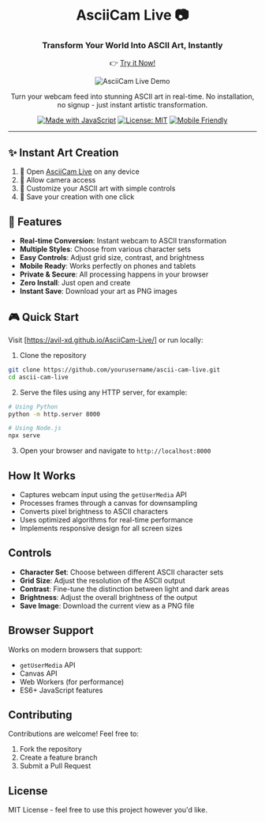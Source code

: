 <div align="center">

# AsciiCam Live 📷

### Transform Your World Into ASCII Art, Instantly

👉        [Try it Now!](https://avil-xd.github.io/AsciiCam-Live/)

![AsciiCam Live Demo](./demo.gif)

Turn your webcam feed into stunning ASCII art in real-time. No installation, no signup - just instant artistic transformation.

[![Made with JavaScript](https://img.shields.io/badge/Made_with-JavaScript-yellow.svg)](https://javascript.com)
[![License: MIT](https://img.shields.io/badge/License-MIT-blue.svg)](https://opensource.org/licenses/MIT)
[![Mobile Friendly](https://img.shields.io/badge/Mobile-Friendly-green.svg)](https://avil-xd.github.io/AsciiCam-Live/)

</div>

---

## ✨ Instant Art Creation

1. 📱 Open [AsciiCam Live](https://avil-xd.github.io/AsciiCam-Live/) on any device
2. 🎥 Allow camera access
3. 🎨 Customize your ASCII art with simple controls
4. 💾 Save your creation with one click

## 🚀 Features

- **Real-time Conversion**: Instant webcam to ASCII transformation
- **Multiple Styles**: Choose from various character sets
- **Easy Controls**: Adjust grid size, contrast, and brightness
- **Mobile Ready**: Works perfectly on phones and tablets
- **Private & Secure**: All processing happens in your browser
- **Zero Install**: Just open and create
- **Instant Save**: Download your art as PNG images

## 🎮 Quick Start

Visit [https://avil-xd.github.io/AsciiCam-Live/] or run locally:

1. Clone the repository
```bash
git clone https://github.com/yourusername/ascii-cam-live.git
cd ascii-cam-live
```

2. Serve the files using any HTTP server, for example:
```bash
# Using Python
python -m http.server 8000

# Using Node.js
npx serve
```

3. Open your browser and navigate to `http://localhost:8000`

## How It Works

- Captures webcam input using the `getUserMedia` API
- Processes frames through a canvas for downsampling
- Converts pixel brightness to ASCII characters
- Uses optimized algorithms for real-time performance
- Implements responsive design for all screen sizes

## Controls

- **Character Set**: Choose between different ASCII character sets
- **Grid Size**: Adjust the resolution of the ASCII output
- **Contrast**: Fine-tune the distinction between light and dark areas
- **Brightness**: Adjust the overall brightness of the output
- **Save Image**: Download the current view as a PNG file

## Browser Support

Works on modern browsers that support:
- `getUserMedia` API
- Canvas API
- Web Workers (for performance)
- ES6+ JavaScript features

## Contributing

Contributions are welcome! Feel free to:
1. Fork the repository
2. Create a feature branch
3. Submit a Pull Request

## License

MIT License - feel free to use this project however you'd like.
